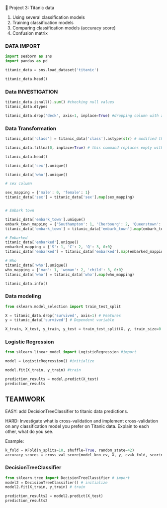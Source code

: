 🔢 Project 3: Titanic data
1. Using several classification models
2. Training classification models
3. Comparing classification models (accuracy score)
4. Confusion matrix

### DATA IMPORT

```py
import seaborn as sns
import pandas as pd

titanic_data = sns.load_dataset('titanic')

titanic_data.head()
```

### Data INVESTIGATION

```py
titanic_data.isnull().sum() #checking null values
titanic_data.dtypes
```

```py
titanic_data.drop('deck', axis=1, inplace=True) #dropping column with a lot of empty values
```

### Data Transformation

```py
titanic_data['class'] = titanic_data['class'].astype(str) # modified the object from category to string

titanic_data.fillna(0, inplace=True) # this command replaces empty with null values
```
```py
titanic_data.head()
```
```py
titanic_data['sex'].unique()
```
```py
titanic_data['who'].unique()
```
```py
# sex column

sex_mapping = {'male': 0, 'female': 1}
titanic_data['sex'] = titanic_data['sex'].map(sex_mapping)
```
```py

# Embark town

titanic_data['embark_town'].unique()
embark_town_mapping = {'Southampton': 1, 'Cherbourg': 2, 'Queenstown': 3, 0:0}
titanic_data['embark_town'] = titanic_data['embark_town'].map(embark_town_mapping)
```

```py
# Embarked
titanic_data['embarked'].unique()
embarked_mapping = {'S': 1, 'C': 2, 'Q': 3, 0:0}
titanic_data['embarked'] = titanic_data['embarked'].map(embarked_mapping)
```

```py
# Who
titanic_data['who'].unique()
who_mapping = {'man': 1, 'woman': 2, 'child': 3, 0:0}
titanic_data['who'] = titanic_data['who'].map(who_mapping)
```

```py
titanic_data.info()
```

### Data modeling ###

```py
from sklearn.model_selection import train_test_split

X = titanic_data.drop('survived', axis=1) # Features
y = titanic_data['survived'] # Dependent variable
```
```py
X_train, X_test, y_train, y_test = train_test_split(X, y, train_size=0.7)
```

### Logistic Regression ###

```py
from sklearn.linear_model import LogisticRegression #import
```
```py
model = LogisticRegression() #initialize
```
```py
model.fit(X_train, y_train) #train
```
```py
prediction_results = model.predict(X_test)
prediction_results
```

## TEAMWORK ##
EASY: add DecisionTreeClassifier to titanic data predictions. 

HARD: Investigate what is cross-validation and implement cross-validation on any classification model you prefer on Titanic data. Explain to each other, what do you see. 

Example: 
```py
k_fold = KFold(n_splits=10, shuffle=True, random_state=42)
accuracy_scores = cross_val_score(model_knn_cv, X, y, cv=k_fold, scoring='accuracy')
```
### DecisionTreeClassifier ###

```py
from sklearn.tree import DecisionTreeClassifier # import
model2 = DecisionTreeClassifier() # initialize
model2.fit(X_train, y_train) # train

prediction_results2 = model2.predict(X_test)
prediction_results2
```











